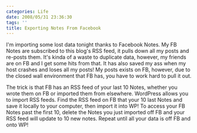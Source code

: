 ```yaml
---
categories: Life
date: 2008/05/31 23:36:30
tags: ''
title: Exporting Notes From Facebook
---
```


I'm importing some lost data tonight thanks to Facebook Notes. My FB Notes are
subscribed to this blog's RSS feed, it pulls down all my posts and re-posts
them. It's kinda of a waste to duplicate data, however, my friends are on FB and
I get some hits from that. It has also saved my ass when my host crashes and
loses all my posts! My posts exists on FB, however, due to the closed wall
environment that FB has, you have to work hard to pull it out.

The trick is that FB has an RSS feed of your last 10 Notes, whether you wrote
them on FB or imported them from elsewhere. WordPress allows you to import RSS
feeds. Find the RSS feed on FB that your 10 last Notes and save it locally to
your computer, then import it into WP! To access your FB Notes past the first
10, delete the Notes you just imported off FB and your RSS feed will update to
10 new notes. Repeat until all your data is off FB and onto WP!
